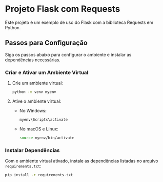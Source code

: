 # Projeto Flask com Requests

Este projeto é um exemplo de uso do Flask com a biblioteca Requests em Python.

## Passos para Configuração

Siga os passos abaixo para configurar o ambiente e instalar as dependências necessárias.

### Criar e Ativar um Ambiente Virtual

1. Crie um ambiente virtual:

   ```bash
   python -m venv myenv
   ```

2. Ative o ambiente virtual:

   - No Windows:
     ```bash
     myenv\Scripts\activate
     ```
   - No macOS e Linux:
     ```bash
     source myenv/bin/activate
     ```

### Instalar Dependências

Com o ambiente virtual ativado, instale as dependências listadas no arquivo `requirements.txt`:

```bash
pip install -r requirements.txt
```
